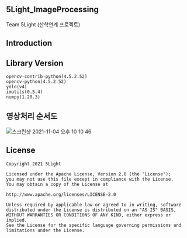 ## 5Light_ImageProcessing

Team 5Light (산학연계 프로젝트)

## Introduction

## Library Version
    opencv-contrib-python(4.5.2.52)
    opencv-python(4.5.2.52)
    yolo(v4)
    imutils(0.5.4)
    numpy(1.20.3)
    
## 영상처리 순서도
![스크린샷 2021-11-04 오후 10 10 46](https://user-images.githubusercontent.com/49181228/140319359-cc5aeca9-abb6-4e81-a483-5227a4cb81ed.png)


## License
```
Copyright 2021 5Light

Licensed under the Apache License, Version 2.0 (the "License");
you may not use this file except in compliance with the License.
You may obtain a copy of the License at

http://www.apache.org/licenses/LICENSE-2.0

Unless required by applicable law or agreed to in writing, software
distributed under the License is distributed on an "AS IS" BASIS,
WITHOUT WARRANTIES OR CONDITIONS OF ANY KIND, either express or implied.
See the License for the specific language governing permissions and
limitations under the License.
```


    

